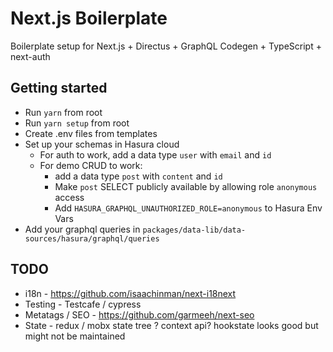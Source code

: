 # Next.js Boilerplate

Boilerplate setup for Next.js + Directus + GraphQL Codegen + TypeScript + next-auth

## Getting started

- Run `yarn` from root
- Run `yarn setup` from root
- Create .env files from templates
- Set up your schemas in Hasura cloud
  - For auth to work, add a data type `user` with `email` and `id`
  - For demo CRUD to work:
    - add a data type `post` with `content` and `id`
    - Make `post` SELECT publicly available by allowing role `anonymous` access
    - Add `HASURA_GRAPHQL_UNAUTHORIZED_ROLE=anonymous` to Hasura Env Vars
- Add your graphql queries in `packages/data-lib/data-sources/hasura/graphql/queries`

## TODO

- i18n - https://github.com/isaachinman/next-i18next
- Testing - Testcafe / cypress
- Metatags / SEO - https://github.com/garmeeh/next-seo
- State - redux / mobx state tree ? context api? hookstate looks good but might not be maintained
